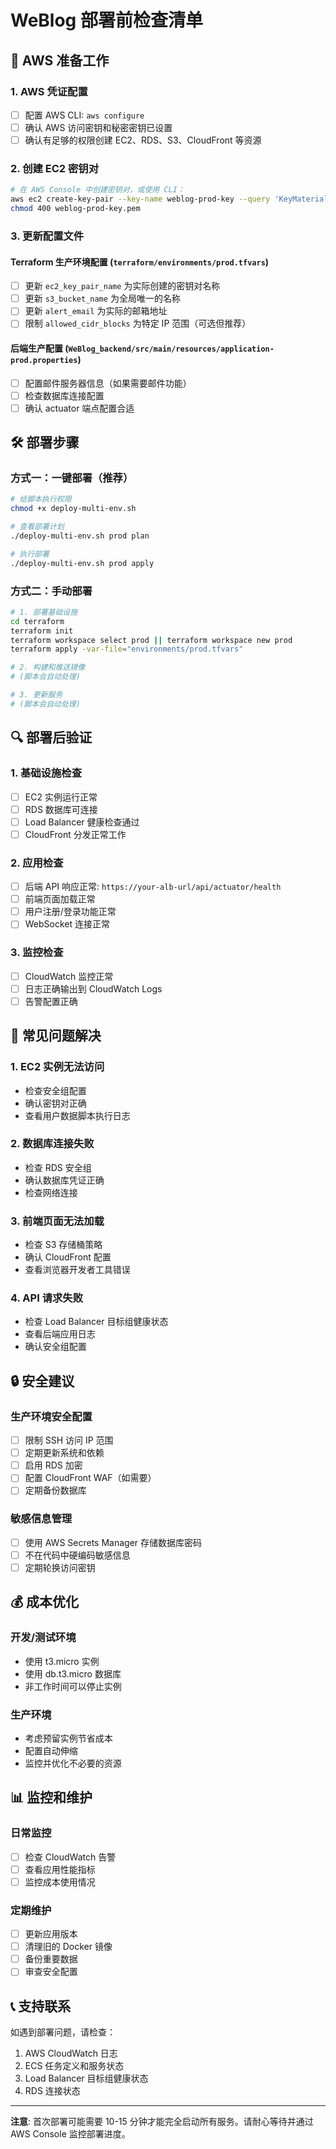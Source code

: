 # WeBlog 部署前检查清单

## 🔧 AWS 准备工作

### 1. AWS 凭证配置

- [ ] 配置 AWS CLI: `aws configure`
- [ ] 确认 AWS 访问密钥和秘密密钥已设置
- [ ] 确认有足够的权限创建 EC2、RDS、S3、CloudFront 等资源

### 2. 创建 EC2 密钥对

```bash
# 在 AWS Console 中创建密钥对，或使用 CLI：
aws ec2 create-key-pair --key-name weblog-prod-key --query 'KeyMaterial' --output text > weblog-prod-key.pem
chmod 400 weblog-prod-key.pem
```

### 3. 更新配置文件

#### Terraform 生产环境配置 (`terraform/environments/prod.tfvars`)

- [ ] 更新 `ec2_key_pair_name` 为实际创建的密钥对名称
- [ ] 更新 `s3_bucket_name` 为全局唯一的名称
- [ ] 更新 `alert_email` 为实际的邮箱地址
- [ ] 限制 `allowed_cidr_blocks` 为特定 IP 范围（可选但推荐）

#### 后端生产配置 (`WeBlog_backend/src/main/resources/application-prod.properties`)

- [ ] 配置邮件服务器信息（如果需要邮件功能）
- [ ] 检查数据库连接配置
- [ ] 确认 actuator 端点配置合适

## 🛠️ 部署步骤

### 方式一：一键部署（推荐）

```bash
# 给脚本执行权限
chmod +x deploy-multi-env.sh

# 查看部署计划
./deploy-multi-env.sh prod plan

# 执行部署
./deploy-multi-env.sh prod apply
```

### 方式二：手动部署

```bash
# 1. 部署基础设施
cd terraform
terraform init
terraform workspace select prod || terraform workspace new prod
terraform apply -var-file="environments/prod.tfvars"

# 2. 构建和推送镜像
# (脚本会自动处理)

# 3. 更新服务
# (脚本会自动处理)
```

## 🔍 部署后验证

### 1. 基础设施检查

- [ ] EC2 实例运行正常
- [ ] RDS 数据库可连接
- [ ] Load Balancer 健康检查通过
- [ ] CloudFront 分发正常工作

### 2. 应用检查

- [ ] 后端 API 响应正常: `https://your-alb-url/api/actuator/health`
- [ ] 前端页面加载正常
- [ ] 用户注册/登录功能正常
- [ ] WebSocket 连接正常

### 3. 监控检查

- [ ] CloudWatch 监控正常
- [ ] 日志正确输出到 CloudWatch Logs
- [ ] 告警配置正确

## 🚨 常见问题解决

### 1. EC2 实例无法访问

- 检查安全组配置
- 确认密钥对正确
- 查看用户数据脚本执行日志

### 2. 数据库连接失败

- 检查 RDS 安全组
- 确认数据库凭证正确
- 检查网络连接

### 3. 前端页面无法加载

- 检查 S3 存储桶策略
- 确认 CloudFront 配置
- 查看浏览器开发者工具错误

### 4. API 请求失败

- 检查 Load Balancer 目标组健康状态
- 查看后端应用日志
- 确认安全组配置

## 🔒 安全建议

### 生产环境安全配置

- [ ] 限制 SSH 访问 IP 范围
- [ ] 定期更新系统和依赖
- [ ] 启用 RDS 加密
- [ ] 配置 CloudFront WAF（如需要）
- [ ] 定期备份数据库

### 敏感信息管理

- [ ] 使用 AWS Secrets Manager 存储数据库密码
- [ ] 不在代码中硬编码敏感信息
- [ ] 定期轮换访问密钥

## 💰 成本优化

### 开发/测试环境

- 使用 t3.micro 实例
- 使用 db.t3.micro 数据库
- 非工作时间可以停止实例

### 生产环境

- 考虑预留实例节省成本
- 配置自动伸缩
- 监控并优化不必要的资源

## 📊 监控和维护

### 日常监控

- [ ] 检查 CloudWatch 告警
- [ ] 查看应用性能指标
- [ ] 监控成本使用情况

### 定期维护

- [ ] 更新应用版本
- [ ] 清理旧的 Docker 镜像
- [ ] 备份重要数据
- [ ] 审查安全配置

## 📞 支持联系

如遇到部署问题，请检查：

1. AWS CloudWatch 日志
2. ECS 任务定义和服务状态
3. Load Balancer 目标组健康状态
4. RDS 连接状态

---

**注意**: 首次部署可能需要 10-15 分钟才能完全启动所有服务。请耐心等待并通过 AWS Console 监控部署进度。
